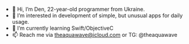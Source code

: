 - 👋 Hi, I’m Den, 22-year-old programmer from Ukraine.
- 👀 I’m interested in development of simple, but unusual apps for daily usage.
- 🌱 I’m currently learning Swift/ObjectiveC
- 📫 Reach me via theaquawave@icloud.com or TG: @theaquawave

